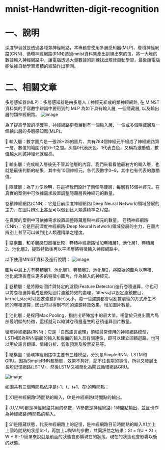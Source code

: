 # mnist-Handwritten-digit-recognition
# 一、說明
深度學習就是透過各種類神經網路，本專題會使用多層感知器(MLP)、卷積神經網路(CNN)、循環神經網路(RNN)透過mnist資料集產出訓練出來的值，將一大堆的數據輸入神經網路中，讓電腦透過大量數據的訓練找出規律自動學習，最後讓電腦能依據自動學習累積的經驗作出預測。

# 二、相關文章
多層感知器(MLP)：多層感知器是由多層人工神經元組成的類神經網路, 在 MINST 資料集的手寫數字辨識中要用到的 MLP 為如下具有輸入層, 一個隱藏層, 以及輸出層的類神經網路。
![image](https://github.com/LonelyCaesar/mnist-Handwritten-digit-recognition/assets/101235367/e6df9c0a-662d-4f9b-8b25-0c586c6fdbf9)

為了提高學習的準確率，神經網路更發展到有一個輸入層、一個或多個隱藏層及一個輸出層的多層感知器(MLP)。

	輸入層：數字圖片是一張28*28的圖片、共有784個神經元所組成了神經網路第一層，數值的範圍介於0~1之間。灰階0代表灰色、1代表白色，又稱為激勵值，數值越大則該神經元就越亮。

	輸出層：完成輸入層後先不管其他層的內容，我們來看看他最右方的輸入層，也就是最後判斷的結果，其中有10個神經元，各代表數字0~9，其中也有代表的激勵值。

	隱藏層：為了方便說明，在這裡我們設計了兩個隱藏層，每層有16個神經元。在真實的案例中可依據需求設置調整隱藏層與神經元的數量。

卷積神經網路(CNN)：它是目前深度神經網路(Deep Neural Network)領域發展的主力，在圖片辨別上甚至可以做到比人類還精準之程度。

在真實的案例中可依據需求設置調整隱藏層與神經元的數量。
卷積神經網路(CNN)：它是目前深度神經網路(Deep Neural Network)領域發展的主力，在圖片辨別上甚至可以做到比人類還精準之程度。

	結構圖，和多層感知器相比較，卷積神經網路增加卷積層1、池化層1、卷積層2、池化層2，提取特徵後再以平坦層將特徵輸入神經網路中。

以下使用MNIST資料及進行說明：
![image](https://github.com/LonelyCaesar/mnist-Handwritten-digit-recognition/assets/101235367/9151b959-8b5f-4529-8556-82c3a626c468)

圖片中最上方有卷積層1、池化層1、卷積層2、池化層2，將原始的圖片以卷積、池化處理後產生更多的特徵小圖片，作為輸入的神經元。

	卷積層：是將原始圖片與特定的濾鏡(Feature Detector)進行卷積運算，你也可以將卷積運算看成是原始圖片濾鏡特效的處理，filters可以設定濾鏡數目，kernel_size可以設定濾鏡(filter)大小，每一個濾鏡都會以亂數處理的方式產生不同的卷積運算，因此可以得到不同的濾鏡特效效果，增加圖片數量。

	池化層：是採用Max Pooling，指挑出矩陣當中的最大值，相當於只挑出圖片局部最明顯的特徵，這樣就可以縮減卷積層產生的卷積運算圖片數量。

循環神經網路(RNN)：它是「自然語言處理」領域最常使用的神經網路模型，LSTM因為RNN前面的輸入和後面的輸入具有關連性，即可以建立回饋迴路。也可以用於語言翻譯、情緒分析、氣象預測及股票交易等。

	結構圖：循環神經網路中主要有三種模型，分別是SimpleRNN、LSTM和GRU。因為SimpleRNN超簡單，效果不夠好，記不住長期的事情，所以又發展出長短記憶網路(LSTM)，然後LSTM又被簡化為閘式循環網路GRU。

![image](https://github.com/LonelyCaesar/mnist-Handwritten-digit-recognition/assets/101235367/759762d1-f3d3-4a9e-8fb0-e9b7f484aad1)

如圖共有三個時間點依序是t-1、t、t+1，在t的時間點：

	X1是神經網路t時間點的輸入，Ot是神經網路t時間點的輸出。

	(U,V,W)都是神經網路共用的參數，W參數是神經網路t-1時間點輸出，並且也作為神經網路t時間點的輸入。

	S1是隱藏狀態，代表神經網路上的記憶，是神經網路目前時間點的輸入X1加上上個時間點的狀態St-1，再加上U與W的參數，共同評估之結果：St = f(U * Xt + W * St-1)簡單來說就是前面的狀態會影響現在的狀態，現在的狀態也會影響以後的狀態。

